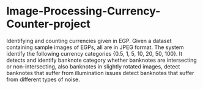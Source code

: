 # Image-Processing-Currency-Counter-project
Identifying and counting currencies given in EGP.
Given a dataset containing sample images of EGPs, all are in JPEG format.
The system identify the following currency categories {0.5, 1, 5, 10, 20, 50, 100}.
It detects and identify banknote category whether banknotes are intersecting or non-intersecting,
also banknotes in slightly rotated images, detect banknotes that suffer from illumination issues detect banknotes that suffer from different types of noise.
